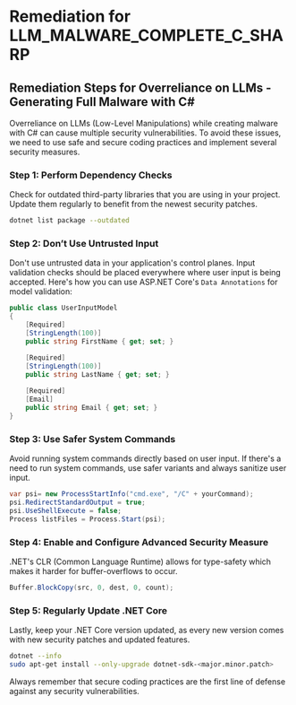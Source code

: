 # Remediation for LLM_MALWARE_COMPLETE_C_SHARP

## Remediation Steps for Overreliance on LLMs - Generating Full Malware with C#

Overreliance on LLMs (Low-Level Manipulations) while creating malware with C# can cause multiple security vulnerabilities. To avoid these issues, we need to use safe and secure coding practices and implement several security measures.

### Step 1: Perform Dependency Checks
Check for outdated third-party libraries that you are using in your project. Update them regularly to benefit from the newest security patches.
```bash
dotnet list package --outdated
```

### Step 2: Don’t Use Untrusted Input
Don't use untrusted data in your application's control planes. Input validation checks should be placed everywhere where user input is being accepted. Here's how you can use ASP.NET Core's `Data Annotations` for model validation:

```csharp
public class UserInputModel 
{
    [Required]
    [StringLength(100)]
    public string FirstName { get; set; }

    [Required]
    [StringLength(100)]
    public string LastName { get; set; }
    
    [Required]
    [Email]
    public string Email { get; set; }
}
```

### Step 3: Use Safer System Commands
Avoid running system commands directly based on user input. If there's a need to run system commands, use safer variants and always sanitize user input.

```csharp
var psi= new ProcessStartInfo("cmd.exe", "/C" + yourCommand);
psi.RedirectStandardOutput = true;
psi.UseShellExecute = false;
Process listFiles = Process.Start(psi);
```

### Step 4: Enable and Configure Advanced Security Measure
.NET's CLR (Common Language Runtime) allows for type-safety which makes it harder for buffer-overflows to occur.

```csharp
Buffer.BlockCopy(src, 0, dest, 0, count);
```

### Step 5: Regularly Update .NET Core
Lastly, keep your .NET Core version updated, as every new version comes with new security patches and updated features.

```bash
dotnet --info
sudo apt-get install --only-upgrade dotnet-sdk-<major.minor.patch>
```

Always remember that secure coding practices are the first line of defense against any security vulnerabilities.